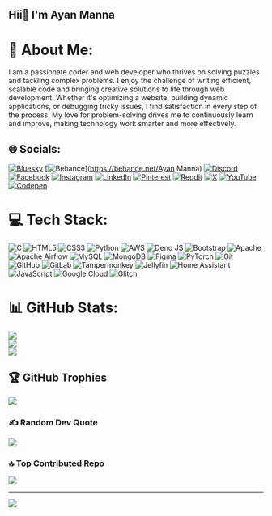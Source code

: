 ## Hii👋 I'm Ayan Manna 
# 💫 About Me:
I am a passionate coder and web developer who thrives on solving puzzles and tackling complex problems. I enjoy the challenge of writing efficient, scalable code and bringing creative solutions to life through web development. Whether it's optimizing a website, building dynamic applications, or debugging tricky issues, I find satisfaction in every step of the process. My love for problem-solving drives me to continuously learn and improve, making technology work smarter and more effectively.


## 🌐 Socials:
[![Bluesky](https://img.shields.io/badge/bluesky-0285FF?style=for-the-badge&logo=bluesky&logoColor=%23FFFFFF)](https://bsky.app/profile/ayanmanna123.bsky.social) [![Behance](https://img.shields.io/badge/Behance-1769ff?logo=behance&logoColor=white)](https://behance.net/Ayan Manna) [![Discord](https://img.shields.io/badge/Discord-%237289DA.svg?logo=discord&logoColor=white)](https://discord.gg/https://discord.gg/ptPpqsWJ) [![Facebook](https://img.shields.io/badge/Facebook-%231877F2.svg?logo=Facebook&logoColor=white)](https://www.facebook.com/ayan.manna.90834) [![Instagram](https://img.shields.io/badge/Instagram-%23E4405F.svg?logo=Instagram&logoColor=white)](https://instagram.com/ayan.manna.90834) [![LinkedIn](https://img.shields.io/badge/LinkedIn-%230077B5.svg?logo=linkedin&logoColor=white)](https://www.linkedin.com/in/ayan-manna-4a67ab34a/) [![Pinterest](https://img.shields.io/badge/Pinterest-%23E60023.svg?logo=Pinterest&logoColor=white)](https://pinterest.com/mannaayan777) [![Reddit](https://img.shields.io/badge/Reddit-%23FF4500.svg?logo=Reddit&logoColor=white)](https://www.reddit.com/user/Less-Pop6559/) [![X](https://img.shields.io/badge/X-black.svg?logo=X&logoColor=white)](https://x.com/@AyanMan13756317) [![YouTube](https://img.shields.io/badge/YouTube-%23FF0000.svg?logo=YouTube&logoColor=white)](https://youtube.com/@www.youtube.com/@ayanmanna1007) [![Codepen](https://img.shields.io/badge/Codepen-000000?style=for-the-badge&logo=codepen&logoColor=white)](https://codepen.io/@ayanmanna123) 

# 💻 Tech Stack:
![C](https://img.shields.io/badge/c-%2300599C.svg?style=for-the-badge&logo=c&logoColor=white) ![HTML5](https://img.shields.io/badge/html5-%23E34F26.svg?style=for-the-badge&logo=html5&logoColor=white) ![CSS3](https://img.shields.io/badge/css3-%231572B6.svg?style=for-the-badge&logo=css3&logoColor=white) ![Python](https://img.shields.io/badge/python-3670A0?style=for-the-badge&logo=python&logoColor=ffdd54) ![AWS](https://img.shields.io/badge/AWS-%23FF9900.svg?style=for-the-badge&logo=amazon-aws&logoColor=white) ![Deno JS](https://img.shields.io/badge/deno%20js-000000?style=for-the-badge&logo=deno&logoColor=white) ![Bootstrap](https://img.shields.io/badge/bootstrap-%238511FA.svg?style=for-the-badge&logo=bootstrap&logoColor=white) ![Apache](https://img.shields.io/badge/apache-%23D42029.svg?style=for-the-badge&logo=apache&logoColor=white) ![Apache Airflow](https://img.shields.io/badge/Apache%20Airflow-017CEE?style=for-the-badge&logo=Apache%20Airflow&logoColor=white) ![MySQL](https://img.shields.io/badge/mysql-4479A1.svg?style=for-the-badge&logo=mysql&logoColor=white) ![MongoDB](https://img.shields.io/badge/MongoDB-%234ea94b.svg?style=for-the-badge&logo=mongodb&logoColor=white) ![Figma](https://img.shields.io/badge/figma-%23F24E1E.svg?style=for-the-badge&logo=figma&logoColor=white) ![PyTorch](https://img.shields.io/badge/PyTorch-%23EE4C2C.svg?style=for-the-badge&logo=PyTorch&logoColor=white) ![Git](https://img.shields.io/badge/git-%23F05033.svg?style=for-the-badge&logo=git&logoColor=white) ![GitHub](https://img.shields.io/badge/github-%23121011.svg?style=for-the-badge&logo=github&logoColor=white) ![GitLab](https://img.shields.io/badge/gitlab-%23181717.svg?style=for-the-badge&logo=gitlab&logoColor=white) ![Tampermonkey](https://img.shields.io/badge/tampermonkey-%2300485B.svg?style=for-the-badge&logo=tampermonkey&logoColor=white) ![Jellyfin](https://img.shields.io/badge/jellyfin-%23000B25.svg?style=for-the-badge&logo=Jellyfin&logoColor=00A4DC) ![Home Assistant](https://img.shields.io/badge/home%20assistant-%2341BDF5.svg?style=for-the-badge&logo=home-assistant&logoColor=white) ![JavaScript](https://img.shields.io/badge/javascript-%23323330.svg?style=for-the-badge&logo=javascript&logoColor=%23F7DF1E) ![Google Cloud](https://img.shields.io/badge/GoogleCloud-%234285F4.svg?style=for-the-badge&logo=google-cloud&logoColor=white) ![Glitch](https://img.shields.io/badge/glitch-%233333FF.svg?style=for-the-badge&logo=glitch&logoColor=white)
# 📊 GitHub Stats:
![](https://github-readme-stats.vercel.app/api?username=ayanmanna123&theme=radical&hide_border=false&include_all_commits=true&count_private=true)<br/>
![](https://github-readme-streak-stats.herokuapp.com/?user=ayanmanna123&theme=radical&hide_border=false)<br/>
![](https://github-readme-stats.vercel.app/api/top-langs/?username=ayanmanna123&theme=radical&hide_border=false&include_all_commits=true&count_private=true&layout=compact)

## 🏆 GitHub Trophies
![](https://github-profile-trophy.vercel.app/?username=ayanmanna123&theme=radical&no-frame=false&no-bg=false&margin-w=4)

### ✍️ Random Dev Quote
![](https://quotes-github-readme.vercel.app/api?type=horizontal&theme=radical)

### 🔝 Top Contributed Repo
![](https://github-contributor-stats.vercel.app/api?username=ayanmanna123&limit=5&theme=radical&combine_all_yearly_contributions=true)

---
[![](https://visitcount.itsvg.in/api?id=ayanmanna123&icon=0&color=0)](https://visitcount.itsvg.in)

<!-- Proudly created with GPRM ( https://gprm.itsvg.in ) -->
 
